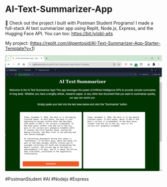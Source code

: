 # AI-Text-Summarizer-App

🚀 Check out the project I built with Postman Student Programs! I made a full-stack AI text summarizer app using Replit, Node.js, Express, and the Hugging Face API. You can too: https://bit.ly/pbl-aits

My project: (https://replit.com/@pentosid/AI-Text-Summarizer-App-Starter-Template?v=1)

![Screenshot](https://github.com/siddheshmm/AI-Text-Summarizer-App/blob/1dc0234d4ac01312a9d4032e274bc15a34c2931b/public/images/Screenshot%202024-11-05%20171634.png)

#PostmanStudent #AI #Nodejs #Express 